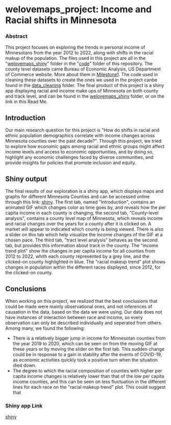 # welovemaps_project: Income and Racial shifts in Minnesota

### Abstract
This project focuses on exploring the trends in personal income of Minnesotans from the year 2012 to 2022, along with shifts in the racial makup of the population. The files used in this project are all in the "[welovemaps_shiny](https://github.com/yospepin/welovemaps_project/tree/main/code/welovemaps_shiny)" folder in the "[code](https://github.com/yospepin/welovemaps_project/tree/main/code)" folder of this repository. The county level datasets came Bureau of Economic Analysis, US Department of Commerce website. More about them in [Milestone1](https://github.com/yospepin/welovemaps_project/tree/main/planning). The code used in cleaning these datasets to create the ones we used in the project canbe found in the [data_cleaning]() folder. The final product of this project is a shiny app displaying racial and income make ups of Minnesota on both county and track level, and can be found in the [welovemaps_shiny](https://github.com/yospepin/welovemaps_project/tree/main/code/welovemaps_shiny) folder, or on the link in this Read Me.

## Introduction
Our main research question for this project is "How do shifts in racial and ethnic population demographics correlate with income changes across Minnesota counties over the past decade?". Through this project, we tried to explore how economic gaps among racial and ethnic groups might affect income levels and access to economic opportunities, and by doing so, highlight any economic challenges faced by diverse communities, and provide insights for policies that promote inclusion and equity.

## Shiny output
The final results of our exploration is a shiny app, which displays maps and graphs for different Minnesota Counties and can be accessed online through this link: [shiny](https://irisfokamsi.shinyapps.io/welovemaps_shiny/). The first tab, named "Introduction", contains an animated GIF which changes color as time goes by, and reveals how the per capita income in each county is changing, the second tab, "County-level analysis", contains a county level map of Minnesota, which reveals income and racial changes over the years for a county after it is clicked on. A market will appear to indicated which county is being viewed. There is also a slider on this tab which help visualize the income changes of the GIF at a chosen pace. The third tab, "tract level analysis" behaves as the second tab, but provides this information about track in the county. The "income trend plot" show the changes in per capita income for all counties from 2012 to 2022, whith each county represented by a grey line, and the clicked-on county highlighted in blue. The "racial makeup trend" plot shows changes in population within the different races displayed, since 2012, for the clicked-on county.

## Conclusions
When working on this project, we realized that the best conclusions that could be made were mainly observational ones, and not inferences of causation in the data, based on the data we were using. Our data does not have instances of interaction between race and income, so every observation can only be described individually and seperated from others. Among many, we found the following:
- There is a relatively bigger jump in income for Minnesotan counties from the year 2019 to 2020, which can be seen on from the moving GIF at these years or by moving the slider on the first tab. This sudden change could be in response to a gain in stability after the events of COVID-19, as economic activities quickly took a positive turn when the situation died down.
- The degree to which the racial composition of counties with higher per capita income changes is relatively lower than that of the low per capita income counties, and this can be seen on less fluctuation in the different lines for each race on the "racial makeup trend" plot. This could suggest that

### Shiny app Link
[shiny](https://irisfokamsi.shinyapps.io/welovemaps_shiny/)

